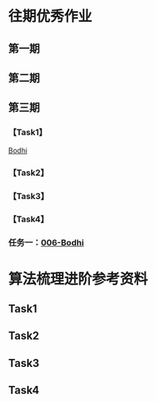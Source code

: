 # 往期优秀作业
## 第一期

## 第二期

## 第三期
### 【Task1】
[Bodhi](https://blog.csdn.net/harperyeung/article/details/85782374)

### 【Task2】

### 【Task3】

### 【Task4】

### 任务一：[006-Bodhi](https://blog.csdn.net/harperyeung/article/details/85782374)
# 算法梳理进阶参考资料
## Task1 

## Task2 

## Task3

## Task4
